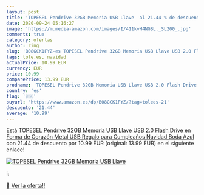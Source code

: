 ```yaml
---
layout: post
title: 'TOPESEL Pendrive 32GB Memoria USB Llave  al 21.44 % de descuento'
date: 2020-09-24 05:16:27
image: 'https://m.media-amazon.com/images/I/411kvH4NGBL._SL200_.jpg'
comments: true
category: ofertas
author: ring
slug: 'B08GCK1FYZ-es TOPESEL Pendrive 32GB Memoria USB Llave USB 2.0 Flash...'
tags: tole.es, navidad
actualPrice: 10.99 EUR
currency: EUR
price: 10.99
comparePrice: 13.99 EUR
prodname: 'TOPESEL Pendrive 32GB Memoria USB Llave USB 2.0 Flash Drive en Forma de Corazón Metal USB Regalo para Cumpleaños  Navidad  Boda  Azul'
country: 'es'
flag: '🇪🇸'
buyurl: 'https://www.amazon.es/dp/B08GCK1FYZ/?tag=tolees-21'
descuento: '21.44'
average: '10.99'
---
```


Está [TOPESEL Pendrive 32GB Memoria USB Llave USB 2.0 Flash Drive en Forma de Corazón Metal USB Regalo para Cumpleaños  Navidad  Boda  Azul](https://www.amazon.es/dp/B08GCK1FYZ/?tag=tolees-21) con 21.44 de descuento por 10.99 EUR (original: 13.99 EUR) en el siguiente enlace!

[![TOPESEL Pendrive 32GB Memoria USB Llave ](https://m.media-amazon.com/images/I/411kvH4NGBL._SL200_.jpg)](https://www.amazon.es/dp/B08GCK1FYZ/?tag=tolees-21)

ℹ️:


[🛒 Ver la oferta!!](https://www.amazon.es/dp/B08GCK1FYZ/?tag=tolees-21)
